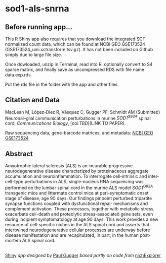 # sod1-als-snrna

## Before running app...

This R Shiny app also requires that you download the integrated SCT normalized count data, which can be found at NCBI GEO GSE173524 (GSE173524_umi.sctransform.tsv.gz). It has not been included on Github simply due to large file size.

Once dowloaded, unzip in Terminal, read into R, optionally convert to S4 sparse matrix, and finally save as uncompressed RDS with file name data.exp.rds.

Put the rds file in the folder with the app and other files.

## Citation and Data

MacLean M, López-Díez R, Vásquez C, Gugger PF, Schmidt AM (Submitted) Neuronal–glial communication perturbations in murine *SOD1<sup>G93A</sup>* spinal cord, *Communications Biology*, [doi:TBD](LINK TO PAPER).

Raw sequencing data, gene-barcode matrices, and metadata:
 [NCBI GEO GSE173524](https://www.ncbi.nlm.nih.gov/geo/query/acc.cgi?acc=GSE173524)

## Abstract

Amyotrophic lateral sclerosis (ALS) is an incurable progressive neurodegenerative disease characterized by proteinaceous aggregate accumulation and neuroinflammation. To interrogate cell-intrinsic and inter-cell-type perturbations in ALS, single-nucleus RNA sequencing was performed on the lumbar spinal cord in the murine ALS model *SOD1<sup>G93A</sup>* transgenic mice and littermate control mice at peri-symptomatic onset stage of disease, age 90 days. Our findings pinpoint perturbed tripartite synapse functions coupled with dysfunctional repair mechanisms and complement activation. These processes, together with metabolic stress, exacerbate cell-death and proteolytic stress-associated gene sets, even during incipient symptomatology at age 90 days. This work provides a new resource of cell-specific niches in the ALS spinal cord and asserts that intertwined neurodegenerative cellular processes are underway before disease manifestation and are recapitulated, in part, in the human post-mortem ALS spinal cord.
<br/><br/>

[Shiny](https://shiny.rstudio.com) *app designed by* [Paul Gugger](https://scholar.google.com/citations?user=XoKJ7WwAAAAJ&hl=en) *based partly on code from* [nichExplorer](https://github.com/igordot/nichexplorer)
